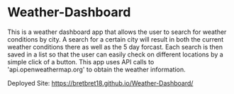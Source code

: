 # Weather-Dashboard

This is a weather dashboard app that allows the user to search for weather conditions
by city. A search for a certain city will result in both the current weather conditions there as well as the 5 day forcast. Each search is then saved in a list so that the user can easily check on different locations by a simple click of a button. This app uses API calls to 'api.openweathermap.org' to obtain the weather information. 

Deployed Site: https://bretbret18.github.io/Weather-Dashboard/